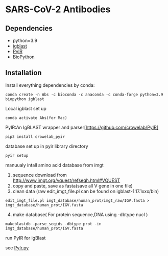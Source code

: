 # SARS-CoV-2 Antibodies


## Dependencies ##
* python=3.9
* [igblast](https://github.com/ncbi/igblast)
* [PyIR](https://github.com/crowelab/PyIR)
* [BioPython](https://github.com/biopython/biopython)
## Installation ##
Install everything dependencies by conda:

```conda create -n Abs -c bioconda -c anaconda -c conda-forge python=3.9 biopython igblast```


Local igblast set up

```conda activate Abs(for Mac)```

PyIR:An IgBLAST wrapper and parser[https://github.com/crowelab/PyIR]

```pip3 install crowelab_pyir```

database set up in pyir library directory

```pyir setup```

manuualy intall amino acid database from imgt

1. sequence download from  http://www.imgt.org/vquest/refseqh.html#VQUEST
2. copy and paste, save as fasta(save all V gene in one file)
3. clean data (raw edit_imgt_file.pl can be found on igblast-1.17.1xxx/bin)

```edit_imgt_file.pl imgt_database/human_prot/imgt_raw/IGV.fasta > imgt_database/human_prot/IGV.fasta```

4. make database( For protein sequence,DNA using -dbtype nucl )

```makeblastdb -parse_seqids -dbtype prot -in imgt_database/human_prot/IGV.fasta```

run PyIR for igBlast

see [PyIr.py](./code/_PyIR_.py)

